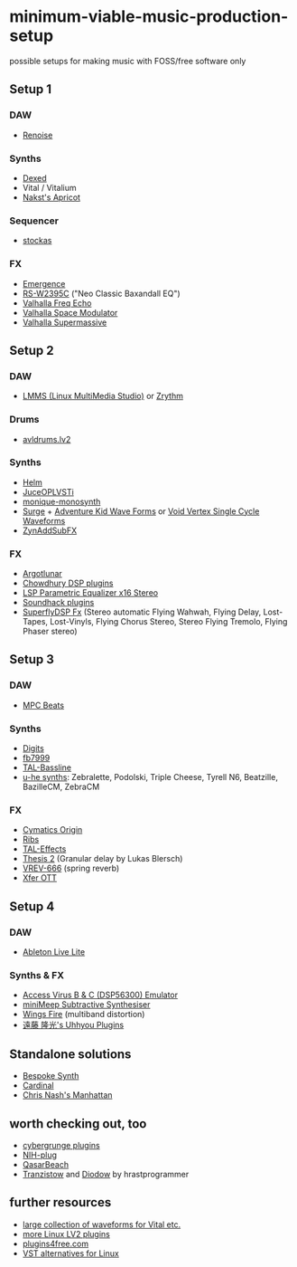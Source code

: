 # minimum-viable-music-production-setup

possible setups for making music with FOSS/free software only

## Setup 1

### DAW

- [Renoise](https://www.renoise.com)

### Synths

- [Dexed](https://github.com/asb2m10/dexed)
- Vital / Vitalium
- [Nakst's Apricot](https://nakst.itch.io/apricot)

### Sequencer

- [stockas](https://github.com/surge-synthesizer/stochas)

### FX

- [Emergence](https://daniel-gergely.itch.io/emergence)
- [RS-W2395C](https://fuseaudiolabs.de/#/pages/product?id=300965965) ("Neo Classic Baxandall EQ")
- [Valhalla Freq Echo](https://valhalladsp.com/shop/delay/valhalla-freq-echo/)
- [Valhalla Space Modulator](https://valhalladsp.com/shop/modulation/valhalla-space-modulator/)
- [Valhalla Supermassive](https://valhalladsp.com/shop/reverb/valhalla-supermassive/)

## Setup 2

### DAW

- [LMMS (Linux MultiMedia Studio)](https://lmms.io/) or [Zrythm](https://www.zrythm.org/)

### Drums

- [avldrums.lv2](http://x42-plugins.com/x42/x42-avldrums)

### Synths

- [Helm](https://tytel.org/helm/)
- [JuceOPLVSTi](https://github.com/bsutherland/JuceOPLVSTi)
- [monique-monosynth](https://github.com/surge-synthesizer/monique-monosynth)
- [Surge](https://github.com/surge-synthesizer/surge) + [Adventure Kid Wave Forms](https://github.com/KristofferKarlAxelEkstrand/AKWF-FREE) or [Void Vertex Single Cycle Waveforms](https://github.com/VoidVertex/Single-Cycle-Waveforms)
- [ZynAddSubFX](https://zynaddsubfx.sourceforge.io/)

### FX

- [Argotlunar](https://mourednik.github.io/argotlunar/)
- [Chowdhury DSP plugins](https://chowdsp.com/products.html)
- [LSP Parametric Equalizer x16 Stereo](https://lsp-plug.in/?page=manuals&section=para_equalizer_x16_stereo)
- [Soundhack plugins](https://www.soundhack.com/freeware/)
- [SuperflyDSP Fx](https://superflydsp.com/) (Stereo automatic Flying Wahwah, Flying Delay, Lost-Tapes, Lost-Vinyls, Flying Chorus Stereo, Stereo Flying Tremolo, Flying Phaser stereo)

## Setup 3

### DAW

- [MPC Beats](https://www.akaipro.com/mpc-beats)

### Synths

- [Digits](http://www.extentofthejam.com/)
- [fb7999](https://www.fullbucket.de/music/fb7999.html)
- [TAL-Bassline](https://tal-software.com/products/tal-bassline)
- [u-he synths](https://u-he.com/): Zebralette, Podolski, Triple Cheese, Tyrell N6, Beatzille, BazilleCM, ZebraCM

### FX

- [Cymatics Origin](https://cymatics.fm/products/origin-vintage-plugin)
- [Ribs](https://hvoyaaudio.itch.io/ribs)
- [TAL-Effects](https://tal-software.com/products/tal-effects)
- [Thesis 2](https://plugins4free.com/plugin/2080/) (Granular delay by Lukas Blersch)
- [VREV-666](https://fuseaudiolabs.de/#/pages/product?id=301009892) (spring reverb)
- [Xfer OTT](https://xferrecords.com/freeware)

## Setup 4 

### DAW

- [Ableton Live Lite](https://www.ableton.com/de/products/live-lite/)

### Synths & FX

- [Access Virus B & C (DSP56300) Emulator](https://dsp56300.wordpress.com/)
- [miniMeep Subtractive Synthesiser](https://nash.audio/minimeep.htm)
- [Wings Fire](https://github.com/jerryuhoo/Fire) (multiband distortion)
- [遠藤 隆光's Uhhyou Plugins](https://ryukau.github.io/VSTPlugins/)

## Standalone solutions

- [Bespoke Synth](https://www.bespokesynth.com/)
- [Cardinal](https://github.com/DISTRHO/Cardinal)
- [Chris Nash's Manhattan](https://nash.audio/manhattan/)

## worth checking out, too

- [cybergrunge plugins](https://archive.org/download/cybergrunge-plugins)
- [NIH-plug](https://github.com/robbert-vdh/nih-plug)
- [QasarBeach](https://adamstrange.itch.io/qasarbeach)
- [Tranzistow](https://www.hrastprogrammer.com/hrastwood/tranzistow.htm) and [Diodow](https://www.hrastprogrammer.com/hrastwood/diodow.htm) by hrastprogrammer
<!--
- [Guitarix](https://guitarix.org/)
- [B.Oops](https://github.com/sjaehn/BOops)
- [sfzinstruments](https://github.com/sfzinstruments) - multi-sampled instruments in .sfz format
-->
## further resources

- [large collection of waveforms for Vital etc.](https://www.reddit.com/r/edmproduction/comments/2jhew1/1700_waveforms_for_serums_wavetable_download_link/)
- [more Linux LV2 plugins](https://audioonlinux.blogspot.com/2018/10/plugins-lv2.html)
- [plugins4free.com](https://plugins4free.com/)
- [VST alternatives for Linux](https://audioonlinux.blogspot.com/2019/07/alternativas-de-vst-para-linux-sim.html)
